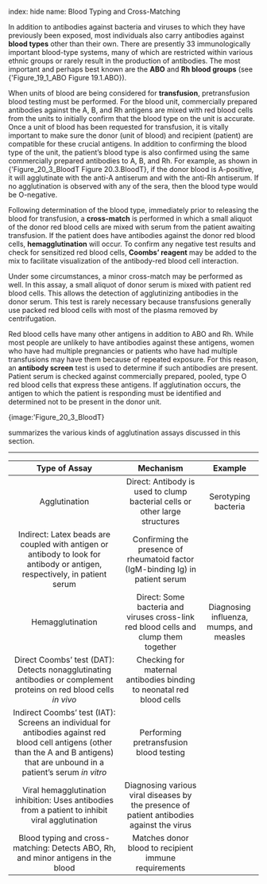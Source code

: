 index: hide
name: Blood Typing and Cross-Matching

In addition to antibodies against bacteria and viruses to which they have previously been exposed, most individuals also carry antibodies against  **blood types** other than their own. There are presently 33 immunologically important blood-type systems, many of which are restricted within various ethnic groups or rarely result in the production of antibodies. The most important and perhaps best known are the  **ABO** and  **Rh blood groups** (see {'Figure_19_1_ABO Figure 19.1.ABO}).

When units of blood are being considered for  **transfusion**, pretransfusion blood testing must be performed. For the blood unit, commercially prepared antibodies against the A, B, and Rh antigens are mixed with red blood cells from the units to initially confirm that the blood type on the unit is accurate. Once a unit of blood has been requested for transfusion, it is vitally important to make sure the donor (unit of blood) and recipient (patient) are compatible for these crucial antigens. In addition to confirming the blood type of the unit, the patient’s blood type is also confirmed using the same commercially prepared antibodies to A, B, and Rh. For example, as shown in {'Figure_20_3_BloodT Figure 20.3.BloodT}, if the donor blood is A-positive, it will agglutinate with the anti-A antiserum and with the anti-Rh antiserum. If no agglutination is observed with any of the sera, then the blood type would be O-negative.

Following determination of the blood type, immediately prior to releasing the blood for transfusion, a  **cross-match** is performed in which a small aliquot of the donor red blood cells are mixed with serum from the patient awaiting transfusion. If the patient does have antibodies against the donor red blood cells,  **hemagglutination** will occur. To confirm any negative test results and check for sensitized red blood cells,  **Coombs’ reagent** may be added to the mix to facilitate visualization of the antibody-red blood cell interaction.

Under some circumstances, a minor cross-match may be performed as well. In this assay, a small aliquot of donor serum is mixed with patient red blood cells. This allows the detection of agglutinizing antibodies in the donor serum. This test is rarely necessary because transfusions generally use packed red blood cells with most of the plasma removed by centrifugation.

Red blood cells have many other antigens in addition to ABO and Rh. While most people are unlikely to have antibodies against these antigens, women who have had multiple pregnancies or patients who have had multiple transfusions may have them because of repeated exposure. For this reason, an  **antibody screen** test is used to determine if such antibodies are present. Patient serum is checked against commercially prepared, pooled, type O red blood cells that express these antigens. If agglutination occurs, the antigen to which the patient is responding must be identified and determined not to be present in the donor unit.


{image:'Figure_20_3_BloodT}
        

 summarizes the various kinds of agglutination assays discussed in this section.


****

| Type of Assay | Mechanism | Example |
|:-:|:-:|:-:|
| Agglutination | Direct: Antibody is used to clump bacterial cells or other large structures | Serotyping bacteria |
| Indirect: Latex beads are coupled with antigen or antibody to look for antibody or antigen, respectively, in patient serum | Confirming the presence of rheumatoid factor (IgM-binding Ig) in patient serum |
| Hemagglutination | Direct: Some bacteria and viruses cross-link red blood cells and clump them together | Diagnosing influenza, mumps, and measles |
| Direct Coombs’ test (DAT): Detects nonagglutinating antibodies or complement proteins on red blood cells  *in vivo* | Checking for maternal antibodies binding to neonatal red blood cells |
| Indirect Coombs’ test (IAT): Screens an individual for antibodies against red blood cell antigens (other than the A and B antigens) that are unbound in a patient’s serum  *in vitro* | Performing pretransfusion blood testing |
| Viral hemagglutination inhibition: Uses antibodies from a patient to inhibit viral agglutination | Diagnosing various viral diseases by the presence of patient antibodies against the virus |
| Blood typing and cross-matching: Detects ABO, Rh, and minor antigens in the blood | Matches donor blood to recipient immune requirements |
    

